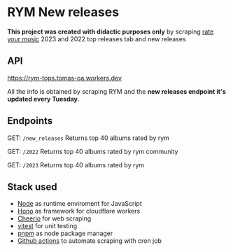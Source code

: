 # RYM New releases
**This project was created with didactic purposes only** by scraping [rate your music](https://rateyourmusic.com/) 2023 and 2022 top releases tab and new releases


## API
https://rym-tops.tomas-oa.workers.dev

All the info is obtained by scraping RYM and the **new releases endpoint it's updated every Tuesday.**

## Endpoints
GET: ```/new_releases``` Returns top 40 albums rated by rym

GET: ```/2022``` Returns top 40 albums rated by rym community 

GET: ```/2023``` Returns top 40 albums rated by rym

## Stack used
- [Node](https://nodejs.org/en/) as runtime enviroment for JavaScript
- [Hono](https://honojs.dev/) as framework for cloudflare workers
- [Cheerio](https://cheerio.js.org/) for web scraping
- [vitest](https://vitest.dev/) for unit testing
- [pnpm](https://pnpm.io/) as node package manager
- [Github actions](https://github.com/features/actions) to automate scraping with cron job

